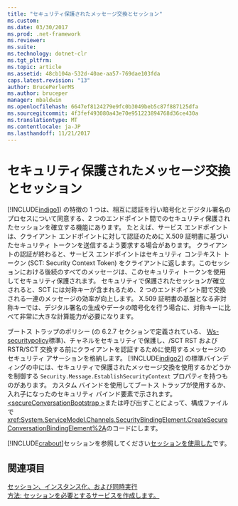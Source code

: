 ```yaml
---
title: "セキュリティ保護されたメッセージ交換とセッション"
ms.custom: 
ms.date: 03/30/2017
ms.prod: .net-framework
ms.reviewer: 
ms.suite: 
ms.technology: dotnet-clr
ms.tgt_pltfrm: 
ms.topic: article
ms.assetid: 48cb104a-532d-40ae-aa57-769dae103fda
caps.latest.revision: "13"
author: BrucePerlerMS
ms.author: bruceper
manager: mbaldwin
ms.openlocfilehash: 6647ef8124279e9fc0b3049beb5c87f887125dfa
ms.sourcegitcommit: 4f3fef493080a43e70e951223894768d36ce430a
ms.translationtype: MT
ms.contentlocale: ja-JP
ms.lasthandoff: 11/21/2017
---
```

# <a name="secure-conversations-and-secure-sessions"></a>セキュリティ保護されたメッセージ交換とセッション
[!INCLUDE[indigo1](../../../../includes/indigo1-md.md)] の特徴の 1 つは、相互に認証を行い暗号化とデジタル署名のプロセスについて同意する、2 つのエンドポイント間でのセキュリティ保護されたセッションを確立する機能にあります。 たとえば、サービス エンドポイントは、クライアント エンドポイントに対して認証のために X.509 証明書に基づいたセキュリティ トークンを送信するよう要求する場合があります。 クライアントの認証が終わると、サービス エンドポイントはセキュリティ コンテキスト トークン (SCT: Security Context Token) をクライアントに返します。このセッションにおける後続のすべてのメッセージは、このセキュリティ トークンを使用してセキュリティ保護されます。 セキュリティで保護されたセッションが確立されると、SCT には対称キーが含まれるため、2 つのエンドポイント間で交換される一連のメッセージの効率が向上します。 X.509 証明書の基盤となる非対称キーでは、デジタル署名の生成やデータの暗号化を行う場合に、対称キーに比べて非常に大きな計算能力が必要になります。  
  
 ブートス トラップのポリシー (の 6.2.7 セクションで定義されている、 [Ws-securitypolicy](http://go.microsoft.com/fwlink/?LinkId=99817)標準)、チャネルをセキュリティで保護し、/SCT RST および RSTR/SCT 交換する前にクライアントを認証するために使用するメッセージのセキュリティ アサーションを格納します。 [!INCLUDE[indigo2](../../../../includes/indigo2-md.md)] の標準バインディングの中には、セキュリティで保護されたメッセージ交換を使用するかどうかを制御する `Security.Message.EstablishSecurityContext` プロパティを持つものがあります。 カスタム バインドを使用してブートス トラップが使用するか、入れ子になったのセキュリティ バインド要素で示されます。 [ \<secureConversationBootstrap >](../../../../docs/framework/configure-apps/file-schema/wcf/secureconversationbootstrap.md)または呼び出すことによって、構成ファイルで<xref:System.ServiceModel.Channels.SecurityBindingElement.CreateSecureConversationBindingElement%2A>のコードにします。  
  
 [!INCLUDE[crabout](../../../../includes/crabout-md.md)]セッションを参照してください[セッションを使用した](../../../../docs/framework/wcf/using-sessions.md)です。  
  
## <a name="see-also"></a>関連項目  
 [セッション、インスタンス化、および同時実行](../../../../docs/framework/wcf/feature-details/sessions-instancing-and-concurrency.md)  
 [方法: セッションを必要とするサービスを作成します。](../../../../docs/framework/wcf/feature-details/how-to-create-a-service-that-requires-sessions.md)
